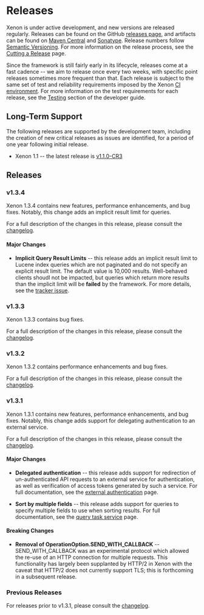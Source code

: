 # Releases

Xenon is under active development, and new versions are released regularly. Releases can be found on the GitHub [releases page](https://github.com/vmware/xenon/releases), and artifacts can be found on [Maven Central](https://repo1.maven.org/maven2/com/vmware/xenon/) and [Sonatype](https://oss.sonatype.org/content/groups/public/com/vmware/xenon/). Release numbers follow [Semantic Versioning][semver]. For more information on the release process, see the [Cutting a Release](Cutting-a-release) page.

Since the framework is still fairly early in its lifecycle, releases come at a fast cadence -- we aim to release once every two weeks, with specific point releases sometimes more frequent than that. Each release is subject to the same set of test and reliability requirements imposed by the Xenon [CI environment](Developer-Guide#ci--cd). For more information on the test requirements for each release, see the [Testing](Developer-Guide#testing) section of the developer guide.

[semver]: http://semver.org/

## Long-Term Support

The following releases are supported by the development team, including the creation of new critical releases as issues are identified, for a period of one year following initial release.

* Xenon 1.1 -- the latest release is [v1.1.0-CR3](https://github.com/vmware/xenon/releases/tag/v1.1.0-CR3-release)

## Releases

### v1.3.4

Xenon 1.3.4 contains new features, performance enhancements, and bug fixes. Notably, this change adds an implicit result limit for queries.

For a full description of the changes in this release, please consult the [changelog](https://github.com/vmware/xenon/blob/master/CHANGELOG.md#134).

#### Major Changes

* **Implicit Query Result Limits** -- this release adds an implicit result limit to Lucene index queries which are not paginated and do not specify an explicit result limit. The default value is 10,000 results. Well-behaved clients shoudl not be impacted, but queries which return more results than the implicit limit will be **failed** by the framework. For more details, see the [tracker issue](https://www.pivotaltracker.com/story/show/130467457).

### v1.3.3

Xenon 1.3.3 contains bug fixes.

For a full description of the changes in this release, please consult the [changelog](https://github.com/vmware/xenon/blob/master/CHANGELOG.md#133).

### v1.3.2

Xenon 1.3.2 contains performance enhancements and bug fixes.

For a full description of the changes in this release, please consult the [changelog](https://github.com/vmware/xenon/blob/master/CHANGELOG.md#132).

### v1.3.1

Xenon 1.3.1 contains new features, performance enhancements, and bug fixes. Notably, this change adds support for delegating authentication to an external service.

For a full description of the changes in this release, please consult the [changelog](https://github.com/vmware/xenon/blob/master/CHANGELOG.md#131).

#### Major Changes

* **Delegated authentication** -- this release adds support for redirection of un-authenticated API requests to an external service for authentication, as well as verification of access tokens generated by such a service. For full documentation, see the [external authentication](External-Authentication) page.

* **Sort by multiple fields** -- this release adds support for queries to specify multiple fields to use when sorting results. For full documentation, see the [query task service](QueryTaskService#sorting-results) page.

#### Breaking Changes

* **Removal of OperationOption.SEND_WITH_CALLBACK** -- SEND_WITH_CALLBACK was an experimental protocol which allowed the re-use of an HTTP connection for multiple requests. This functionality has largely been supplanted by HTTP/2 in Xenon with the caveat that HTTP/2 does not currently support TLS; this is forthcoming in a subsequent release.

### Previous Releases

For releases prior to v1.3.1, please consult the [changelog](https://github.com/vmware/xenon/blob/master/CHANGELOG.md).
